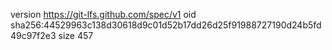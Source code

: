 version https://git-lfs.github.com/spec/v1
oid sha256:44529963c138d30618d9c01d52b17dd26d25f91988727190d24b5fd49c97f2e3
size 457
